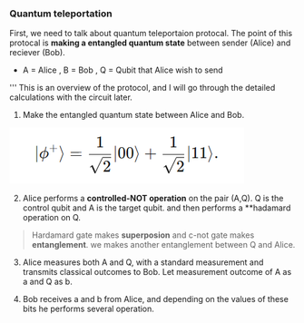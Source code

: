 ### Quantum teleportation

First, we need to talk about quantum teleportaion protocal.
The point of this protocal is **making a entangled quantum state** between 
sender (Alice) and reciever (Bob).

* A = Alice , B = Bob , Q = Qubit that Alice wish to send

'''
This is an overview of the protocol, and I will go through the detailed calculations with the circuit later.


1. Make the entangled quantum state between Alice and Bob.

![얽힘상태](img/entangled.png)

2. Alice performs a **controlled-NOT operation** on the pair (A,Q). Q is the control qubit and A is the target qubit. and then performs a **hadamard operation on Q.

> Hardamard gate makes **superposion** and c-not gate makes **entanglement**.
we makes another entanglement between Q and Alice.

3. Alice measures both A and Q, with a standard measurement and transmits classical outcomes to Bob. Let measurement outcome of A as a and Q as b.

4. Bob receives a and b from Alice, and depending on the values of these bits he performs several operation.



